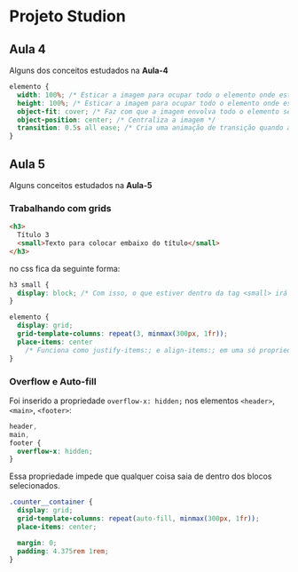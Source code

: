 # Projeto Studion

## Aula 4

Alguns dos conceitos estudados na **Aula-4**

```css
elemento {
  width: 100%; /* Esticar a imagem para ocupar todo o elemento onde está posicionada em largura */
  height: 100%; /* Esticar a imagem para ocupar todo o elemento onde está posicionada com altura */
  object-fit: cover; /* Faz com que a imagem envolva todo o elemento sem deformar */
  object-position: center; /* Centraliza a imagem */
  transition: 0.5s all ease; /* Cria uma animação de transição quando aplicar as modificações no :hover */
}
```

## Aula 5

Alguns conceitos estudados na **Aula-5**

### Trabalhando com grids

```html
<h3>
  Título 3
  <small>Texto para colocar embaixo do título</small>
</h3>
```

no css fica da seguinte forma:

```css
h3 small {
  display: block; /* Com isso, o que estiver dentro da tag <small> irá pra baixo do título */
}
```

```css
elemento {
  display: grid;
  grid-template-columns: repeat(3, minmax(300px, 1fr));
  place-items: center
    /* Funciona como justify-items:; e align-items:; em uma só propriedade */;
}
```

### Overflow e Auto-fill

Foi inserido a propriedade `overflow-x: hidden;` nos elementos `<header>`, `<main>`, `<footer>`:

```css
header,
main,
footer {
  overflow-x: hidden;
}
```

Essa propriedade impede que qualquer coisa saia de dentro dos blocos selecionados.

```css
.counter__container {
  display: grid;
  grid-template-columns: repeat(auto-fill, minmax(300px, 1fr));
  place-items: center;

  margin: 0;
  padding: 4.375rem 1rem;
}
```
